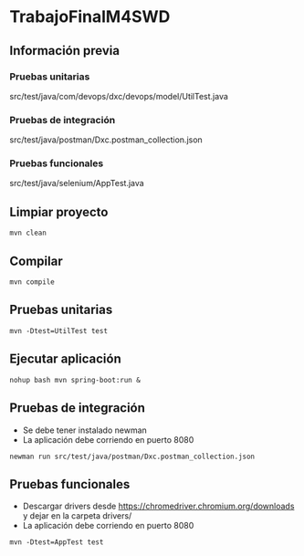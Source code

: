 # TrabajoFinalM4SWD
## Información previa

	
### Pruebas unitarias
src/test/java/com/devops/dxc/devops/model/UtilTest.java
### Pruebas de integración
src/test/java/postman/Dxc.postman_collection.json
### Pruebas funcionales
src/test/java/selenium/AppTest.java 

## Limpiar proyecto
```console
mvn clean
```

## Compilar
```console
mvn compile
```

## Pruebas unitarias
```console
mvn -Dtest=UtilTest test
```

## Ejecutar aplicación
```console
nohup bash mvn spring-boot:run &
```

## Pruebas de integración
* Se debe tener instalado newman 
* La aplicación debe corriendo en puerto 8080

```console
newman run src/test/java/postman/Dxc.postman_collection.json
```

## Pruebas funcionales
* Descargar drivers desde https://chromedriver.chromium.org/downloads y dejar en la carpeta drivers/
* La aplicación debe corriendo en puerto 8080

```console
mvn -Dtest=AppTest test
```
